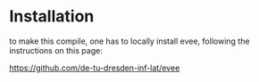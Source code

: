 # Installation

to make this compile, one has to locally install evee, following the
instructions on this page:

https://github.com/de-tu-dresden-inf-lat/evee
